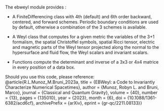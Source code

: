 The ebweyl module provides :

* A FiniteDifferencing class with 4th (default) and 6th order backward, centered, and forward schemes. Periodic boundary conditions are used by default, otherwise a combination of the 3 schemes is available.

* A Weyl class that computes for a given metric the variables of the 3+1 formalism, the spatial Christoffel symbols, spatial Ricci tensor, electric and magnetic parts of the Weyl tensor projected along the normal to the hypersurface and fluid flow, the Weyl scalars and invariant scalars.

* Functions compute the determinant and inverse of a 3x3 or 4x4 matrice in every position of a data box.

Should you use this code, please reference:
@article{R.L.Munoz_M.Bruni_2023a,
    title     = {EBWeyl: a Code to Invariantly Characterize Numerical Spacetimes},
    author    = {Munoz, Robyn L. and Bruni, Marco},
    journal   = {Classical and Quantum Gravity},
    volume    = {40},
    number    = {13},
    pages     = {135010},
    year      = {2023},
    month     = {6},
    doi       = {10.1088/1361-6382/acd6cf},
    archivePrefix = {arXiv},
    eprint    = {gr-qc/2211.08133}}
